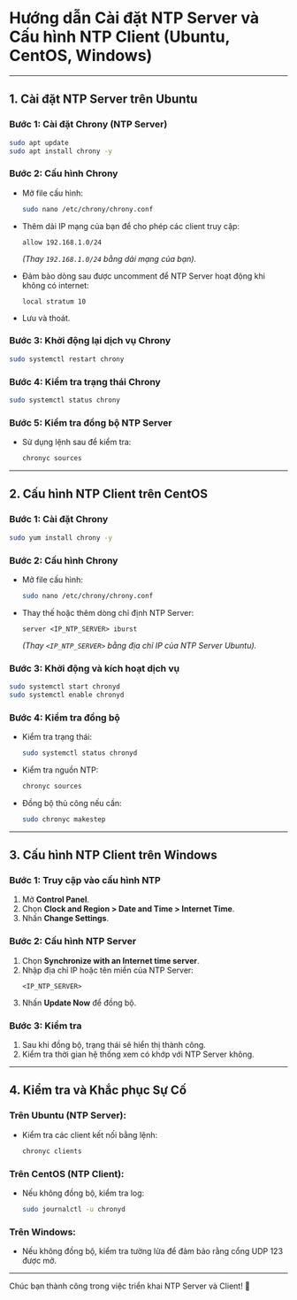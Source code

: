 
# Hướng dẫn Cài đặt NTP Server và Cấu hình NTP Client (Ubuntu, CentOS, Windows)

---

## 1. Cài đặt NTP Server trên Ubuntu

### Bước 1: Cài đặt Chrony (NTP Server)
```bash
sudo apt update
sudo apt install chrony -y
```

### Bước 2: Cấu hình Chrony
- Mở file cấu hình:
  ```bash
  sudo nano /etc/chrony/chrony.conf
  ```
- Thêm dải IP mạng của bạn để cho phép các client truy cập:
  ```plaintext
  allow 192.168.1.0/24
  ```
  *(Thay `192.168.1.0/24` bằng dải mạng của bạn).*

- Đảm bảo dòng sau được uncomment để NTP Server hoạt động khi không có internet:
  ```plaintext
  local stratum 10
  ```

- Lưu và thoát.

### Bước 3: Khởi động lại dịch vụ Chrony
```bash
sudo systemctl restart chrony
```

### Bước 4: Kiểm tra trạng thái Chrony
```bash
sudo systemctl status chrony
```

### Bước 5: Kiểm tra đồng bộ NTP Server
- Sử dụng lệnh sau để kiểm tra:
  ```bash
  chronyc sources
  ```

---

## 2. Cấu hình NTP Client trên CentOS

### Bước 1: Cài đặt Chrony
```bash
sudo yum install chrony -y
```

### Bước 2: Cấu hình Chrony
- Mở file cấu hình:
  ```bash
  sudo nano /etc/chrony/chrony.conf
  ```
- Thay thế hoặc thêm dòng chỉ định NTP Server:
  ```plaintext
  server <IP_NTP_SERVER> iburst
  ```
  *(Thay `<IP_NTP_SERVER>` bằng địa chỉ IP của NTP Server Ubuntu).*

### Bước 3: Khởi động và kích hoạt dịch vụ
```bash
sudo systemctl start chronyd
sudo systemctl enable chronyd
```

### Bước 4: Kiểm tra đồng bộ
- Kiểm tra trạng thái:
  ```bash
  sudo systemctl status chronyd
  ```
- Kiểm tra nguồn NTP:
  ```bash
  chronyc sources
  ```
- Đồng bộ thủ công nếu cần:
  ```bash
  sudo chronyc makestep
  ```

---

## 3. Cấu hình NTP Client trên Windows

### Bước 1: Truy cập vào cấu hình NTP
1. Mở **Control Panel**.
2. Chọn **Clock and Region > Date and Time > Internet Time**.
3. Nhấn **Change Settings**.

### Bước 2: Cấu hình NTP Server
1. Chọn **Synchronize with an Internet time server**.
2. Nhập địa chỉ IP hoặc tên miền của NTP Server:
   ```plaintext
   <IP_NTP_SERVER>
   ```
3. Nhấn **Update Now** để đồng bộ.

### Bước 3: Kiểm tra
1. Sau khi đồng bộ, trạng thái sẽ hiển thị thành công.
2. Kiểm tra thời gian hệ thống xem có khớp với NTP Server không.

---

## 4. Kiểm tra và Khắc phục Sự Cố

### Trên Ubuntu (NTP Server):
- Kiểm tra các client kết nối bằng lệnh:
  ```bash
  chronyc clients
  ```

### Trên CentOS (NTP Client):
- Nếu không đồng bộ, kiểm tra log:
  ```bash
  sudo journalctl -u chronyd
  ```

### Trên Windows:
- Nếu không đồng bộ, kiểm tra tường lửa để đảm bảo rằng cổng UDP 123 được mở.

---

Chúc bạn thành công trong việc triển khai NTP Server và Client! 🎉
